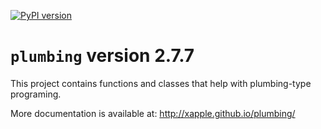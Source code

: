 [![PyPI version](https://badge.fury.io/py/plumbing.svg)](https://badge.fury.io/py/plumbing)

# `plumbing` version 2.7.7

This project contains functions and classes that help with plumbing-type programing.

More documentation is available at:
<http://xapple.github.io/plumbing/>